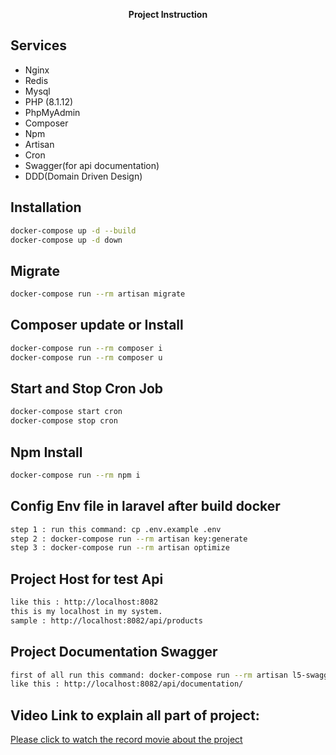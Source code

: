 <p align="center"><a href="https://laravel.com" target="_blank"></a> <b>Project Instruction</b>
<p align="center">

</p>



## Services
- Nginx
- Redis
- Mysql
- PHP (8.1.12)
- PhpMyAdmin
- Composer
- Npm
- Artisan
- Cron
- Swagger(for api documentation)
- DDD(Domain Driven Design)

## Installation
```sh
docker-compose up -d --build
docker-compose up -d down
```

## Migrate
```sh
docker-compose run --rm artisan migrate
```

## Composer update or Install
```sh
docker-compose run --rm composer i
docker-compose run --rm composer u
```

## Start and Stop Cron Job
```sh
docker-compose start cron
docker-compose stop cron
```

## Npm Install
```sh
docker-compose run --rm npm i
```

## Config Env file in laravel after build docker
```sh
step 1 : run this command: cp .env.example .env
step 2 : docker-compose run --rm artisan key:generate
step 3 : docker-compose run --rm artisan optimize
```

## Project Host for test Api
```sh
like this : http://localhost:8082
this is my localhost in my system.
sample : http://localhost:8082/api/products
```

## Project Documentation Swagger
```sh
first of all run this command: docker-compose run --rm artisan l5-swagger:generate
like this : http://localhost:8082/api/documentation/
```

## Video Link to explain all part of project:

<a href="https://www.awesomescreenshot.com/video/21239699?key=928af49da997ebb088aac35c0293d33c">Please click to watch the record movie about the project</a>


